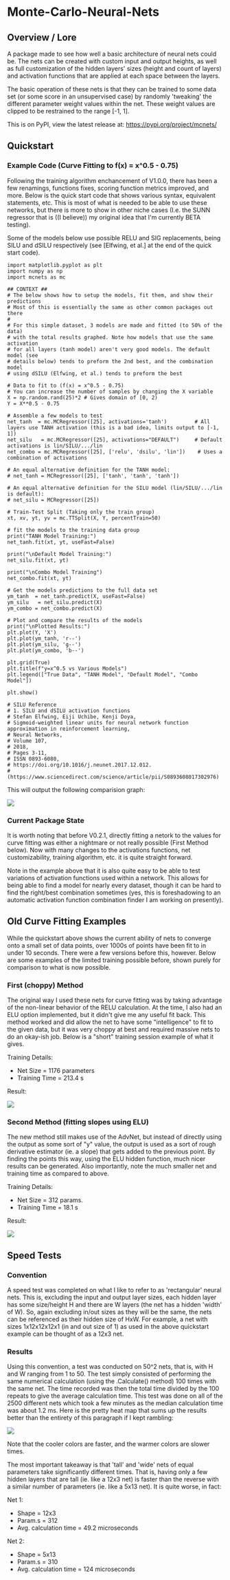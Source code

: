 # Monte-Carlo-Neural-Nets

## Overview / Lore

A package made to see how well a basic architecture of neural nets could be. The nets can be created with custom input and output heights, as well as full customization of the hidden layers' sizes (height and count of layers) and activation functions that are applied at each space between the layers.

The basic operation of these nets is that they can be trained to some data set (or some score in an unsupervised case) by randomly 'tweaking' the different parameter weight values within the net. These weight values are clipped to be restrained to the range [-1, 1].

This is on PyPI, view the latest release at:
https://pypi.org/project/mcnets/

## Quickstart
### Example Code (Curve Fitting to f(x) = x^0.5 - 0.75)
Following the training algorithm enchancement of V1.0.0, there has been a few renamings, functions fixes, scoring function metrics improved, and more. Below is the quick start code that shows various syntax, equivalent statements, etc. This is most of what is needed to be able to use these networks, but there is more to show in other niche cases (I.e. the SUNN regressor that is ((I believe)) my original idea that I'm currently BETA testing).

Some of the models below use possible RELU and SIG replacements, being SILU and dSILU respectively (see [Elfwing, et al.] at the end of the quick start code).

```
import matplotlib.pyplot as plt
import numpy as np
import mcnets as mc

## CONTEXT ##
# The below shows how to setup the models, fit them, and show their predictions
# Most of this is essentially the same as other common packages out there
# 
# For this simple dataset, 3 models are made and fitted (to 50% of the data)
# with the total results graphed. Note how models that use the same activation
# for all layers (tanh model) aren't very good models. The default model (see
# details below) tends to preform the 2nd best, and the combination model
# using dSILU (Elfwing, et al.) tends to preform the best

# Data to fit to (f(x) = x^0.5 - 0.75)
# You can increase the number of samples by changing the X variable
X = np.random.rand(25)*2 # Gives domain of [0, 2)
Y = X**0.5 - 0.75

# Assemble a few models to test
net_tanh  = mc.MCRegressor([25], activations='tanh')         # All layers use TANH activation (this is a bad idea, limits output to [-1, 1])
net_silu   = mc.MCRegressor([25], activations="DEFAULT")     # Default activations is lin/SILU/.../lin
net_combo = mc.MCRegressor([25], ['relu', 'dsilu', 'lin'])    # Uses a combination of activations

# An equal alternative definition for the TANH model:
# net_tanh = MCRegressor([25], ['tanh', 'tanh', 'tanh'])

# An equal alternative definition for the SILU model (lin/SILU/.../lin is default):
# net_silu = MCRegressor([25])  

# Train-Test Split (Taking only the train group)
xt, xv, yt, yv = mc.TTSplit(X, Y, percentTrain=50)

# fit the models to the training data group
print("TANH Model Training:")
net_tanh.fit(xt, yt, useFast=False)

print("\nDefault Model Training:")
net_silu.fit(xt, yt)

print("\nCombo Model Training")
net_combo.fit(xt, yt)

# Get the models predictions to the full data set
ym_tanh  = net_tanh.predict(X, useFast=False)
ym_silu   = net_silu.predict(X)
ym_combo = net_combo.predict(X)

# Plot and compare the results of the models
print("\nPlotted Results:")
plt.plot(Y, 'X')
plt.plot(ym_tanh, 'r--')
plt.plot(ym_silu, 'g--')
plt.plot(ym_combo, 'b--')

plt.grid(True)
plt.title(f"y=x^0.5 vs Various Models")
plt.legend(["True Data", "TANH Model", "Default Model", "Combo Model"])

plt.show()

# SILU Reference
# 1. SILU and dSILU activation functions
# Stefan Elfwing, Eiji Uchibe, Kenji Doya,
# Sigmoid-weighted linear units for neural network function approximation in reinforcement learning,
# Neural Networks,
# Volume 107,
# 2018,
# Pages 3-11,
# ISSN 0893-6080,
# https://doi.org/10.1016/j.neunet.2017.12.012.
# (https://www.sciencedirect.com/science/article/pii/S0893608017302976)
```

This will output the following comparision graph:

![](Examples/V140-1.png)

### Current Package State

It is worth noting that before V0.2.1, directly fitting a netork to the values for curve fitting was either a nightmare or not really possible (First Method below). Now with many changes to the activations functions, net customizability, training algorithm, etc. it is quite straight forward. 

Note in the example above that it is also quite easy to be able to test variations of activation functions used within a network. This allows for being able to find a model for nearly every dataset, though it can be hard to find the right/best combination sometimes (yes, this is foreshadowing to an automatic activation function combination finder I am working on presently).

## Old Curve Fitting Examples
While the quickstart above shows the current ability of nets to converge onto a small set of data points, over 1000s of points have been fit to in under 10 seconds. There were a few versions before this, however. Below are some examples of the limited training possible before, shown purely for comparison to what is now possible.

### First (choppy) Method
The original way I used these nets for curve fitting was by taking advantage of the non-linear behavior of the RELU calculation. At the time, I also had an ELU option implemented, but it didn't give me any useful fit back. This method worked and did allow the net to have some "intelligence" to fit to the given data, but it was very choppy at best and required massive nets to do an okay-ish job. Below is a "short" training session example of what it gives.

Training Details:
- Net Size = 1176 parameters
- Training Time = 213.4 s

Result:

![](Examples/ghFit1b.png)

### Second Method (fitting slopes using ELU)
The new method still makes use of the AdvNet, but instead of directly using the output as some sort of "y" value, the output is used as a sort of rough derivative estimator (ie. a slope) that gets added to the previous point. By finding the points this way, using the ELU hidden function, much nicer results can be generated. Also importantly, note the much smaller net and training time as compared to above.

Training Details:
- Net Size = 312 params.
- Training Time = 18.1 s

Result:

![](Examples/ghFit2b.png)


## Speed Tests
### Convention
A speed test was completed on what I like to refer to as 'rectangular' neural nets. This is, excluding the input and output layer sizes, each hidden layer has some size/height H and there are W layers (the net has a hidden 'width' of W). So, again excluding in/out sizes as they will be the same, the nets can be referenced as their hidden size of HxW. For example, a net with sizes 1x12x12x12x1 (in and out size of 1) as used in the above quickstart example can be thought of as a 12x3 net.

### Results
Using this convention, a test was conducted on 50^2 nets, that is, with H and W ranging from 1 to 50. The test simply consisted of performing the same numerical calculation (using the .Calculate() method) 100 times with the same net. The time recorded was then the total time divided by the 100 repeats to give the average calculation time. This test was done on all of the 2500 different nets which took a few minutes as the median calculation time was about 1.2 ms. Here is the pretty heat map that sums up the results better than the entirety of this paragraph if I kept rambling:

![](Examples/ghSpeedTest1a.png)

Note that the cooler colors are faster, and the warmer colors are slower times.

The most important takeaway is that 'tall' and 'wide' nets of equal parameters take significantly different times. That is, having only a few hidden layers that are tall (ie. like a 12x3 net) is faster than the reverse with a similar number of parameters (ie. like a 5x13 net). It is quite worse, in fact:

Net 1:
- Shape = 12x3
- Param.s = 312
- Avg. calculation time = 49.2 microseconds

Net 2:
- Shape = 5x13
- Param.s = 310
- Avg. calculation time = 124 microseconds
